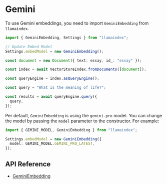 # Gemini

To use Gemini embeddings, you need to import `GeminiEmbedding` from `llamaindex`.

```ts
import { GeminiEmbedding, Settings } from "llamaindex";

// Update Embed Model
Settings.embedModel = new GeminiEmbedding();

const document = new Document({ text: essay, id_: "essay" });

const index = await VectorStoreIndex.fromDocuments([document]);

const queryEngine = index.asQueryEngine();

const query = "What is the meaning of life?";

const results = await queryEngine.query({
  query,
});
```

Per default, `GeminiEmbedding` is using the `gemini-pro` model. You can change the model by passing the `model` parameter to the constructor.
For example:

```ts
import { GEMINI_MODEL, GeminiEmbedding } from "llamaindex";

Settings.embedModel = new GeminiEmbedding({
  model: GEMINI_MODEL.GEMINI_PRO_LATEST,
});
```

## API Reference

- [GeminiEmbedding](../../../api/classes/GeminiEmbedding.md)
